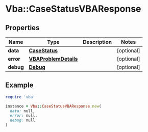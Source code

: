 # Vba::CaseStatusVBAResponse

## Properties

| Name | Type | Description | Notes |
| ---- | ---- | ----------- | ----- |
| **data** | [**CaseStatus**](CaseStatus.md) |  | [optional] |
| **error** | [**VBAProblemDetails**](VBAProblemDetails.md) |  | [optional] |
| **debug** | [**Debug**](Debug.md) |  | [optional] |

## Example

```ruby
require 'vba'

instance = Vba::CaseStatusVBAResponse.new(
  data: null,
  error: null,
  debug: null
)
```

